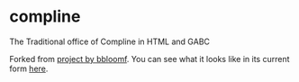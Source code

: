compline
========

The Traditional office of Compline in HTML and GABC

Forked from [project by bbloomf](https://github.com/bbloomf/compline).  You can see what it looks
like in its current form [here](http://sethborders.github.io/compline/).
